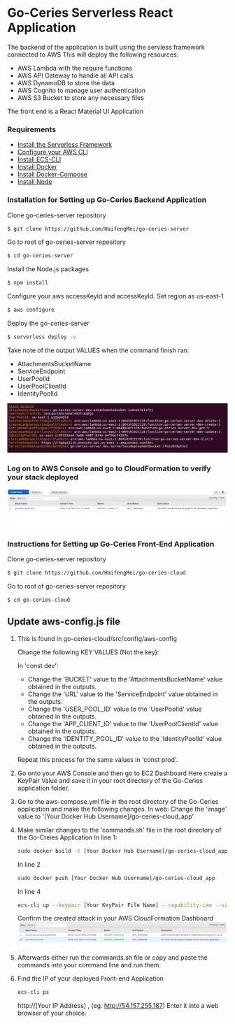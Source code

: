 # Go-Ceries Serverless React Application
The backend of the application is built using the servless framework connected to AWS
This will deploy the following resources:
* AWS Lambda with the require functions
* AWS API Gateway to handle all API calls
* AWS DynamoDB to store the data
* AWS Cognito to manage user authentication
* AWS S3 Bucket to store any necessary files

The front end is a React Material UI Application


### Requirements

- [Install the Serverless Framework](https://serverless.com/framework/docs/providers/aws/guide/installation/)
- [Configure your AWS CLI](https://serverless.com/framework/docs/providers/aws/guide/credentials/)
- [Install ECS-CLI](https://docs.aws.amazon.com/AmazonECS/latest/developerguide/ECS_CLI_installation.html)
- [Install Docker](https://docs.docker.com/install/)
- [Install Docker-Compose](https://docs.docker.com/compose/install/)
- [Install Node](https://nodejs.org/en/)

### Installation for Setting up Go-Ceries Backend Application

Clone go-ceries-server repository

``` bash
$ git clone https://github.com/HaifengMei/go-ceries-server
```
Go to root of go-ceries-server repository 

``` bash
$ cd go-ceries-server
```
Install the Node.js packages

``` bash
$ npm install
```

Configure your aws accessKeyId and accessKeyId. Set region as us-east-1 
``` bash
$ aws configure
```

Deploy the go-ceries-server

``` bash
$ serverless deploy -v
```

Take note of the output VALUES when the command finish ran:
* AttachmentsBucketName
* ServiceEndpoint
* UserPoolId
* UserPoolClientId
* IdentityPoolId

![Servless Output](https://github.com/HaifengMei/go-ceries-server/blob/master/Screenshots/Serverless%20Deploy%20Outputspng.png?raw=true)

### Log on to AWS Console and go to CloudFormation to verify your stack deployed
![CloudFormation Serverless Stack](https://github.com/HaifengMei/go-ceries-server/blob/master/Screenshots/Deploy%20Serverless%20stack.PNG?raw=true)

### Instructions for Setting up Go-Ceries Front-End Application

Clone go-ceries-server repository

``` bash
$ git clone https://github.com/HaifengMei/go-ceries-cloud
```
Go to root of go-ceries-server repository 

``` bash
$ cd go-ceries-cloud
```

## Update aws-config.js file
1. This is found in go-ceries-cloud/src/config/aws-config

    Change the following KEY VALUES (Not the key):

    In 'const dev': 
    
    * Change the 'BUCKET' value to the 'AttachmentsBucketName' value obtained in the outputs.
    * Change the 'URL' value to the 'ServiceEndpoint' value obtained in the outputs.
    * Change the 'USER_POOL_ID' value to the 'UserPoolId' value obtained in the outputs.
    * Change the 'APP_CLIENT_ID' value to the 'UserPoolClientId' value obtained in the outputs.
    * Change the 'IDENTITY_POOL_ID' value to the 'IdentityPoolId' value obtained in the outputs.
        
    Repeat this process for the same values in 'const prod'.
        
2. Go onto your AWS Console and then go to EC2 Dashboard
    Here create a KeyPair Value and save it in your root directory of the Go-Ceries application folder.

3. Go to the aws-compose.yml file in the root directory of the Go-Ceries application and make the following changes.
    In web:
        Change the 'image' value to '[Your Docker Hub Username]/go-ceries-cloud_app'

4. Make similar changes to the 'commands.sh' file in the root directory of the Go-Creies Application
    In line 1:
    ``` bash
    sudo docker build -t [Your Docker Hub Username]/go-ceries-cloud_app
    ```
    
    In line 2
    ``` bash
    sudo docker push [Your Docker Hub Username]/go-ceries-cloud_app
    ```
    
    In line 4
    ``` bash
    ecs-cli up --keypair [Your KeyPair File Name] --capability-iam --size 2 --instance-type t2.micro
    ```
    
    Confirm the created attack in your AWS CloudFormation Dashboard
    ![CloudFormation Serverless Stack](https://github.com/HaifengMei/go-ceries-server/blob/master/Screenshots/Frontend%20App%20Stack.PNG?raw=true)
        
4. Afterwards either run the commands.sh file or copy and paste the commands into your command line and run them.

5. Find the IP of your deployed Front-end Application
    ``` bash
    ecs-cli ps
    ```
    http://[Your IP Address] , (eg. http://54.157.255.187)
    Enter it into a web browser of your choice.
    

